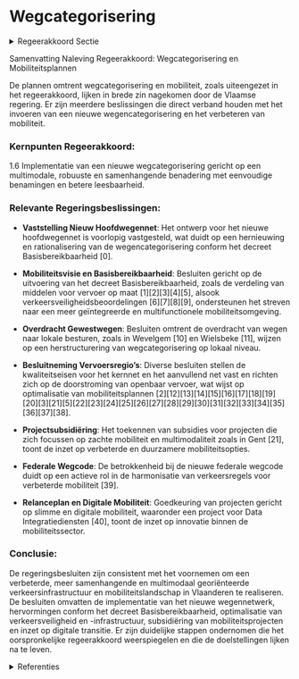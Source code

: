 # Wegcategorisering

<details>
        <summary>Regeerakkoord Sectie </summary>
        <p>1.6 Wegcategorisering Vlaanderen voert een nieuwe wegcategorisering in. Het nieuwe netwerkconcept gaat uit van een multimodale benadering en is robuust, vlot in alle omstandigheden, meer samenhangend en met eenvoudige benamingen. De selectiemethodiek volgt hierbij een duidelijke logica en zorgt voor een betere leesbaarheid van elke wegcategorie. </p>
        </details> 

Samenvatting Naleving Regeerakkoord: Wegcategorisering en Mobiliteitsplannen

De plannen omtrent wegcategorisering en mobiliteit, zoals uiteengezet in het regeerakkoord, lijken in brede zin nagekomen door de Vlaamse regering. Er zijn meerdere beslissingen die direct verband houden met het invoeren van een nieuwe wegencategorisering en het verbeteren van mobiliteit.

### Kernpunten Regeerakkoord:

1.6 Implementatie van een nieuwe wegcategorisering gericht op een multimodale, robuuste en samenhangende benadering met eenvoudige benamingen en betere leesbaarheid.

### Relevante Regeringsbeslissingen:

- **Vaststelling Nieuw Hoofdwegennet**: Het ontwerp voor het nieuwe hoofdwegennet is voorlopig vastgesteld, wat duidt op een hernieuwing en rationalisering van de wegencategorisering conform het decreet Basisbereikbaarheid \[0\].
  
- **Mobiliteitsvisie en Basisbereikbaarheid**: Besluiten gericht op de uitvoering van het decreet Basisbereikbaarheid, zoals de verdeling van middelen voor vervoer op maat \[1\]\[2\]\[3\]\[4\]\[5\], alsook verkeersveiligheidsbeoordelingen \[6\]\[7\]\[8\]\[9\], ondersteunen het streven naar een meer geïntegreerde en multifunctionele mobiliteitsomgeving.
  
- **Overdracht Gewestwegen**: Besluiten omtrent de overdracht van wegen naar lokale besturen, zoals in Wevelgem \[10\] en Wielsbeke \[11\], wijzen op een herstructurering van wegcategorisering op lokaal niveau.
  
- **Besluitneming Vervoersregio’s**: Diverse besluiten stellen de kwaliteitseisen voor het kernnet en het aanvullend net vast en richten zich op de doorstroming van openbaar vervoer, wat wijst op optimalisatie van mobiliteitsplannen \[2\]\[12\]\[13\]\[14\]\[15\]\[16\]\[17\]\[18\]\[19\]\[20\]\[3\]\[21\]\[5\]\[22\]\[23\]\[24\]\[25\]\[26\]\[27\]\[28\]\[29\]\[30\]\[31\]\[32\]\[33\]\[34\]\[35\]\[36\]\[37\]\[38\].
  
- **Projectsubsidiëring**: Het toekennen van subsidies voor projecten die zich focussen op zachte mobiliteit en multimodaliteit zoals in Gent \[21\], toont de inzet op verbeterde en duurzamere mobiliteitsopties.
  
- **Federale Wegcode**: De betrokkenheid bij de nieuwe federale wegcode duidt op een actieve rol in de harmonisatie van verkeersregels voor verbeterde mobiliteit \[39\].
  
- **Relanceplan en Digitale Mobiliteit**: Goedkeuring van projecten gericht op slimme en digitale mobiliteit, waaronder een project voor Data Integratiediensten \[40\], toont de inzet op innovatie binnen de mobiliteitssector.

### Conclusie:

De regeringsbesluiten zijn consistent met het voornemen om een verbeterde, meer samenhangende en multimodaal georiënteerde verkeersinfrastructuur en mobiliteitslandschap in Vlaanderen te realiseren. De besluiten omvatten de implementatie van het nieuwe wegennetwerk, hervormingen conform het decreet Basisbereikbaarheid, optimalisatie van verkeersveiligheid en -infrastructuur, subsidiëring van mobiliteitsprojecten en inzet op digitale transitie. Er zijn duidelijke stappen ondernomen die het oorspronkelijke regeerakkoord weerspiegelen en die de doelstellingen lijken na te leven.

<details>
        <summary> Referenties</summary>
        **[\[0\]](https://beslissingenvlaamseregering.vlaanderen.be/?search=Voorlopige%20vaststelling%20van%20het%20ontwerp%20hoofdwegennet%20in%20Vlaanderen%20binnen%20de%20nieuwe%20wegencategorisering&dateOption=select&startDate=2022-07-15T08%3A00%3A00Z&endDate=2022-07-15T08%3A00%3A00Z)** : **(2022-07-15)** Voorlopige vaststelling van het ontwerp hoofdwegennet in Vlaanderen binnen de nieuwe wegencategorisering 

**[\[1\]]** : **(2020-06-12)**  

**[\[2\]](https://beslissingenvlaamseregering.vlaanderen.be/?search=Decreet%20basisbereikbaarheid%3A%20kwaliteitseisen%20kernnet%20en%20aanvullend%20net%2C%20en%20streefwaarden%20wegbeheerders%20over%20doorstroming%20openbaar%20vervoer&dateOption=select&startDate=2020-09-04T08%3A00%3A00Z&endDate=2020-09-04T08%3A00%3A00Z)** : **(2020-09-04)** Decreet basisbereikbaarheid: kwaliteitseisen kernnet en aanvullend net, en streefwaarden wegbeheerders over doorstroming openbaar vervoer 

**[\[3\]](https://beslissingenvlaamseregering.vlaanderen.be/?search=Decreet%20basisbereikbaarheid%3A%20kwaliteitseisen%20kernnet%20en%20aanvullend%20net&dateOption=select&startDate=2020-07-10T08%3A00%3A00Z&endDate=2020-07-10T08%3A00%3A00Z)** : **(2020-07-10)** Decreet basisbereikbaarheid: kwaliteitseisen kernnet en aanvullend net 

**[\[4\]](https://beslissingenvlaamseregering.vlaanderen.be/?search=Vlaamse%20Mobiliteitsvisie&dateOption=select&startDate=2021-07-09T08%3A00%3A00Z&endDate=2021-07-09T08%3A00%3A00Z)** : **(2021-07-09)** Vlaamse Mobiliteitsvisie 

**[\[5\]](https://beslissingenvlaamseregering.vlaanderen.be/?search=Vlaamse%20Mobiliteitsvisie&dateOption=select&startDate=2021-06-04T08%3A00%3A00Z&endDate=2021-06-04T08%3A00%3A00Z)** : **(2021-06-04)** Vlaamse Mobiliteitsvisie 

**[\[6\]](https://beslissingenvlaamseregering.vlaanderen.be/?search=Verkeersveiligheid%20van%20weginfrastructuur%3A%20uitbreiding%20toepassingsgebied&dateOption=select&startDate=2021-10-29T09%3A15%3A00Z&endDate=2021-10-29T09%3A15%3A00Z)** : **(2021-10-29)** Verkeersveiligheid van weginfrastructuur: uitbreiding toepassingsgebied 

**[\[7\]](https://beslissingenvlaamseregering.vlaanderen.be/?search=Decreet%20Verkeersveiligheid%20van%20weginfrastructuur%3A%20uitbreiding%20toepassingsgebied&dateOption=select&startDate=2021-12-17T09%3A00%3A00Z&endDate=2021-12-17T09%3A00%3A00Z)** : **(2021-12-17)** Decreet Verkeersveiligheid van weginfrastructuur: uitbreiding toepassingsgebied 

**[\[8\]](https://beslissingenvlaamseregering.vlaanderen.be/?search=Verkeersveiligheid%20weginfrastructuur%3A%20wijzigingsdecreet&dateOption=select&startDate=2021-06-25T08%3A00%3A00Z&endDate=2021-06-25T08%3A00%3A00Z)** : **(2021-06-25)** Verkeersveiligheid weginfrastructuur: wijzigingsdecreet 

**[\[9\]](https://beslissingenvlaamseregering.vlaanderen.be/?search=Verkeersveiligheid%20weginfrastructuur%3A%20wijzigingsdecreet&dateOption=select&startDate=2021-04-02T08%3A00%3A00Z&endDate=2021-04-02T08%3A00%3A00Z)** : **(2021-04-02)** Verkeersveiligheid weginfrastructuur: wijzigingsdecreet 

**[\[10\]](https://beslissingenvlaamseregering.vlaanderen.be/?search=Gemeente%20Wevelgem%3A%20overdracht%20gewestwegen&dateOption=select&startDate=2020-04-03T08%3A00%3A00Z&endDate=2020-04-03T08%3A00%3A00Z)** : **(2020-04-03)** Gemeente Wevelgem: overdracht gewestwegen 

**[\[11\]](https://beslissingenvlaamseregering.vlaanderen.be/?search=Gemeente%20Wielsbeke%3A%20overdracht%20gewestweg%0A%20%0A&dateOption=select&startDate=2020-04-24T08%3A00%3A00Z&endDate=2020-04-24T08%3A00%3A00Z)** : **(2020-04-24)** Gemeente Wielsbeke: overdracht gewestweg
 
 

**[\[12\]](https://beslissingenvlaamseregering.vlaanderen.be/?search=Verzameldecreet%20MOW%20met%20diverse%20bepalingen%20over%20het%20gemeenschappelijk%20vervoer%2C%20het%20algemeen%20mobiliteitsbeleid%2C%20de%20weginfrastructuur%20en%20het%20wegenbeleid%2C%20en%20de%20waterinfrastructuur%20en%20het%20waterbeleid&dateOption=select&startDate=2020-06-19T08%3A00%3A00Z&endDate=2020-06-19T08%3A00%3A00Z)** : **(2020-06-19)** Verzameldecreet MOW met diverse bepalingen over het gemeenschappelijk vervoer, het algemeen mobiliteitsbeleid, de weginfrastructuur en het wegenbeleid, en de waterinfrastructuur en het waterbeleid 

**[\[13\]](https://beslissingenvlaamseregering.vlaanderen.be/?search=Verzameldecreet%20MOW%20met%20diverse%20bepalingen%20over%20het%20gemeenschappelijk%20vervoer%2C%20het%20algemeen%20mobiliteitsbeleid%2C%20de%20weginfrastructuur%20en%20het%20wegenbeleid%2C%20en%20de%20waterinfrastructuur%20en%20het%20waterbeleid&dateOption=select&startDate=2020-03-06T09%3A00%3A00Z&endDate=2020-03-06T09%3A00%3A00Z)** : **(2020-03-06)** Verzameldecreet MOW met diverse bepalingen over het gemeenschappelijk vervoer, het algemeen mobiliteitsbeleid, de weginfrastructuur en het wegenbeleid, en de waterinfrastructuur en het waterbeleid 

**[\[14\]](https://beslissingenvlaamseregering.vlaanderen.be/?search=Verzameldecreet%20wijzigingen%20regelgeving%20over%20de%20weg-%20en%20waterinfrastructuur%20en%20het%20wegen-%20en%20waterbeleid&dateOption=select&startDate=2023-10-13T08%3A00%3A00Z&endDate=2023-10-13T08%3A00%3A00Z)** : **(2023-10-13)** Verzameldecreet wijzigingen regelgeving over de weg- en waterinfrastructuur en het wegen- en waterbeleid 

**[\[15\]](https://beslissingenvlaamseregering.vlaanderen.be/?search=Verzameldecreet%20MOW%20met%20diverse%20bepalingen%20over%20het%20gemeenschappelijk%20vervoer%2C%20het%20algemeen%20mobiliteitsbeleid%2C%20de%20weginfrastructuur%20en%20het%20wegenbeleid%2C%20en%20de%20waterinfrastructuur%20en%20het%20waterbeleid&dateOption=select&startDate=2020-04-10T08%3A00%3A00Z&endDate=2020-04-10T08%3A00%3A00Z)** : **(2020-04-10)** Verzameldecreet MOW met diverse bepalingen over het gemeenschappelijk vervoer, het algemeen mobiliteitsbeleid, de weginfrastructuur en het wegenbeleid, en de waterinfrastructuur en het waterbeleid 

**[\[16\]](https://beslissingenvlaamseregering.vlaanderen.be/?search=Verzameldecreet%20MOW%20II%20met%20diverse%20bepalingen%20over%20het%20gemeenschappelijk%20vervoer%2C%20het%20algemeen%20mobiliteitsbeleid%2C%20de%20weginfrastructuur%20en%20het%20wegenbeleid%2C%20en%20de%20waterinfrastructuur%20en%20het%20waterbeleid&dateOption=select&startDate=2021-07-09T08%3A00%3A00Z&endDate=2021-07-09T08%3A00%3A00Z)** : **(2021-07-09)** Verzameldecreet MOW II met diverse bepalingen over het gemeenschappelijk vervoer, het algemeen mobiliteitsbeleid, de weginfrastructuur en het wegenbeleid, en de waterinfrastructuur en het waterbeleid 

**[\[17\]](https://beslissingenvlaamseregering.vlaanderen.be/?search=Plan%20Vlaamse%20Veerkracht%3A%20uitgaventoetsing%20Modal%20Shift%20Goederenvervoer&dateOption=select&startDate=2022-12-16T09%3A00%3A00Z&endDate=2022-12-16T09%3A00%3A00Z)** : **(2022-12-16)** Plan Vlaamse Veerkracht: uitgaventoetsing Modal Shift Goederenvervoer 

**[\[18\]](https://beslissingenvlaamseregering.vlaanderen.be/?search=Verzameldecreet%20MOW%20II&dateOption=select&startDate=2021-10-15T08%3A00%3A00Z&endDate=2021-10-15T08%3A00%3A00Z)** : **(2021-10-15)** Verzameldecreet MOW II 

**[\[19\]](https://beslissingenvlaamseregering.vlaanderen.be/?search=Verzameldecreet%20MOW%20met%20diverse%20bepalingen%20over%20het%20gemeenschappelijk%20vervoer%2C%20het%20algemeen%20mobiliteitsbeleid%2C%20de%20weginfrastructuur%20en%20het%20wegenbeleid%2C%20en%20de%20waterinfrastructuur%20en%20het%20waterbeleid&dateOption=select&startDate=2020-10-09T08%3A00%3A00Z&endDate=2020-10-09T08%3A00%3A00Z)** : **(2020-10-09)** Verzameldecreet MOW met diverse bepalingen over het gemeenschappelijk vervoer, het algemeen mobiliteitsbeleid, de weginfrastructuur en het wegenbeleid, en de waterinfrastructuur en het waterbeleid 

**[\[20\]](https://beslissingenvlaamseregering.vlaanderen.be/?search=Verzameldecreet%20MOW%20III%3A%20diverse%20bepalingen%20gemeenschappelijk%20vervoer%2C%20de%20weginfrastructuur%20en%20het%20wegenbeleid%2C%20en%20de%20waterinfrastructuur%20en%20het%20waterbeleid&dateOption=select&startDate=2022-11-10T07%3A00%3A00Z&endDate=2022-11-10T07%3A00%3A00Z)** : **(2022-11-10)** Verzameldecreet MOW III: diverse bepalingen gemeenschappelijk vervoer, de weginfrastructuur en het wegenbeleid, en de waterinfrastructuur en het waterbeleid 

**[\[21\]](https://beslissingenvlaamseregering.vlaanderen.be/?search=Oproep%202019%20%E2%80%98Zachte%20mobiliteit%20en%20multimodaliteit%E2%80%99%3A%20projectsubsidies%20aan%20thematische%20stadsvernieuwingsprojecten&dateOption=select&startDate=2019-12-13T09%3A00%3A00Z&endDate=2019-12-13T09%3A00%3A00Z)** : **(2019-12-13)** Oproep 2019 ‘Zachte mobiliteit en multimodaliteit’: projectsubsidies aan thematische stadsvernieuwingsprojecten 

**[\[22\]](https://beslissingenvlaamseregering.vlaanderen.be/?search=Verzameldecreet%20over%20de%20weg-%20en%20waterinfrastructuur%20en%20het%20wegen-%20en%20waterbeleid&dateOption=select&startDate=2023-06-09T08%3A00%3A00Z&endDate=2023-06-09T08%3A00%3A00Z)** : **(2023-06-09)** Verzameldecreet over de weg- en waterinfrastructuur en het wegen- en waterbeleid 

**[\[23\]](https://beslissingenvlaamseregering.vlaanderen.be/?search=Aanwijzing%20dienst%20belast%20met%20de%20operationalisering%20van%20de%20sociale%20kaart&dateOption=select&startDate=2020-01-24T09%3A00%3A00Z&endDate=2020-01-24T09%3A00%3A00Z)** : **(2020-01-24)** Aanwijzing dienst belast met de operationalisering van de sociale kaart 

**[\[24\]](https://beslissingenvlaamseregering.vlaanderen.be/?search=Verzameldecreet%20MOW%20III%3A%20diverse%20bepalingen%20gemeenschappelijk%20vervoer%2C%20de%20weginfrastructuur%20en%20het%20wegenbeleid%2C%20en%20de%20waterinfrastructuur%20en%20het%20waterbeleid&dateOption=select&startDate=2023-01-20T09%3A00%3A00Z&endDate=2023-01-20T09%3A00%3A00Z)** : **(2023-01-20)** Verzameldecreet MOW III: diverse bepalingen gemeenschappelijk vervoer, de weginfrastructuur en het wegenbeleid, en de waterinfrastructuur en het waterbeleid 

**[\[25\]](https://beslissingenvlaamseregering.vlaanderen.be/?search=Startnota%20ge%C3%AFntegreerd%20planningsproces%20gewestelijk%20ruimtelijk%20uitvoeringsplan%20%E2%80%98Optimalisatie%20N8%20in%20het%20Schelde-Leie%20Interfluvium%E2%80%99&dateOption=select&startDate=2022-07-15T08%3A00%3A00Z&endDate=2022-07-15T08%3A00%3A00Z)** : **(2022-07-15)** Startnota geïntegreerd planningsproces gewestelijk ruimtelijk uitvoeringsplan ‘Optimalisatie N8 in het Schelde-Leie Interfluvium’ 

**[\[26\]](https://beslissingenvlaamseregering.vlaanderen.be/?search=GRUP%20R4%20%E2%80%93%20knoop%20Wondelgem&dateOption=select&startDate=2020-02-07T09%3A00%3A00Z&endDate=2020-02-07T09%3A00%3A00Z)** : **(2020-02-07)** GRUP R4 – knoop Wondelgem 

**[\[27\]](https://beslissingenvlaamseregering.vlaanderen.be/?search=Herklassering%20onbevaarbare%20waterlopen%20op%20het%20grondgebied%20van%20de%20provincies%20Antwerpen%2C%20Limburg%2C%20Vlaams-Brabant%20en%20West-Vlaanderen&dateOption=select&startDate=2020-06-19T08%3A00%3A00Z&endDate=2020-06-19T08%3A00%3A00Z)** : **(2020-06-19)** Herklassering onbevaarbare waterlopen op het grondgebied van de provincies Antwerpen, Limburg, Vlaams-Brabant en West-Vlaanderen 

**[\[28\]](https://beslissingenvlaamseregering.vlaanderen.be/?search=Principi%C3%ABle%20definitieve%20vaststelling%20GRUP%20%E2%80%98Ombouw%20N42%20tot%20primaire%20weg%20%E2%80%93%20Wegvak%20Wetteren-Oombergen%E2%80%99&dateOption=select&startDate=2020-12-04T09%3A00%3A00Z&endDate=2020-12-04T09%3A00%3A00Z)** : **(2020-12-04)** Principiële definitieve vaststelling GRUP ‘Ombouw N42 tot primaire weg – Wegvak Wetteren-Oombergen’ 

**[\[29\]](https://beslissingenvlaamseregering.vlaanderen.be/?search=Plan%20Vlaamse%20Veerkracht%3A%20inzetten%20middelen%20beleidsdomein%20MOW&dateOption=select&startDate=2021-03-05T09%3A00%3A00Z&endDate=2021-03-05T09%3A00%3A00Z)** : **(2021-03-05)** Plan Vlaamse Veerkracht: inzetten middelen beleidsdomein MOW 

**[\[30\]](https://beslissingenvlaamseregering.vlaanderen.be/?search=Plan%20Vlaamse%20Veerkracht%3A%20dossiernummer%20113&dateOption=select&startDate=2022-02-04T09%3A00%3A00Z&endDate=2022-02-04T09%3A00%3A00Z)** : **(2022-02-04)** Plan Vlaamse Veerkracht: dossiernummer 113 

**[\[31\]](https://beslissingenvlaamseregering.vlaanderen.be/?search=Voorkeursalternatief%20voor%20het%20gewestelijk%20ruimtelijk%20uitvoeringsplan%20%E2%80%98E34-west%20ter%20hoogte%20van%20de%20Waaslandhaven%E2%80%99&dateOption=select&startDate=2023-10-13T08%3A00%3A00Z&endDate=2023-10-13T08%3A00%3A00Z)** : **(2023-10-13)** Voorkeursalternatief voor het gewestelijk ruimtelijk uitvoeringsplan ‘E34-west ter hoogte van de Waaslandhaven’ 

**[\[32\]]** : **(2020-04-30)**  

**[\[33\]](https://beslissingenvlaamseregering.vlaanderen.be/?search=GRUP%20GEN-spoor%20%28L124%29%20en%20fietssnelweg%20%28F207%29%20te%20Linkebeek%20en%20Sint-Genesius-Rode&dateOption=select&startDate=2023-11-17T09%3A00%3A00Z&endDate=2023-11-17T09%3A00%3A00Z)** : **(2023-11-17)** GRUP GEN-spoor (L124) en fietssnelweg (F207) te Linkebeek en Sint-Genesius-Rode 

**[\[34\]](https://beslissingenvlaamseregering.vlaanderen.be/?search=Actualisering%20%20koninklijk%20besluit%20dat%20de%20openbare%20weg%20Brussel-Oostende%20indeelt%20bij%20de%20categorie%20van%20autosnelwegen&dateOption=select&startDate=2023-06-16T08%3A00%3A00Z&endDate=2023-06-16T08%3A00%3A00Z)** : **(2023-06-16)** Actualisering  koninklijk besluit dat de openbare weg Brussel-Oostende indeelt bij de categorie van autosnelwegen 

**[\[35\]](https://beslissingenvlaamseregering.vlaanderen.be/?search=Vaststelling%20kernnet%3A%20vast%2C%20lijngebonden%20openbaar%20vervoer%2C%20dat%20op%20gewestelijk%20schaalniveau%20de%20grote%20kernen%20met%20elkaar%20verbindt%20en%20complementair%20is%20aan%20het%20treinnet&dateOption=select&startDate=2021-06-04T08%3A00%3A00Z&endDate=2021-06-04T08%3A00%3A00Z)** : **(2021-06-04)** Vaststelling kernnet: vast, lijngebonden openbaar vervoer, dat op gewestelijk schaalniveau de grote kernen met elkaar verbindt en complementair is aan het treinnet 

**[\[36\]](https://beslissingenvlaamseregering.vlaanderen.be/?search=Exploitatie%20kernnet%20en%20aanvullend%20net%20openbaar%20vervoer&dateOption=select&startDate=2021-07-16T06%3A00%3A00Z&endDate=2021-07-16T06%3A00%3A00Z)** : **(2021-07-16)** Exploitatie kernnet en aanvullend net openbaar vervoer 

**[\[37\]](https://beslissingenvlaamseregering.vlaanderen.be/?search=Implementatiekader%20hoppinpunten%20of%20mobiliteitsknooppunten&dateOption=select&startDate=2021-07-16T06%3A00%3A00Z&endDate=2021-07-16T06%3A00%3A00Z)** : **(2021-07-16)** Implementatiekader hoppinpunten of mobiliteitsknooppunten 

**[\[38\]](https://beslissingenvlaamseregering.vlaanderen.be/?search=Voorlopige%20aanduiding%20watergevoelig%20openruimtegebied%20%E2%80%98Kastanjelaan%E2%80%99%20in%20Nijlen&dateOption=select&startDate=2023-12-15T09%3A00%3A00Z&endDate=2023-12-15T09%3A00%3A00Z)** : **(2023-12-15)** Voorlopige aanduiding watergevoelig openruimtegebied ‘Kastanjelaan’ in Nijlen 

**[\[39\]](https://beslissingenvlaamseregering.vlaanderen.be/?search=Nieuwe%20federale%20Wegcode%3A%20standpuntbepaling&dateOption=select&startDate=2023-08-31T08%3A00%3A00Z&endDate=2023-08-31T08%3A00%3A00Z)** : **(2023-08-31)** Nieuwe federale Wegcode: standpuntbepaling 

**[\[40\]](https://beslissingenvlaamseregering.vlaanderen.be/?search=Plan%20Vlaamse%20Veerkracht%3A%20Data%20Integratiediensten%20voor%20Slimme%20Mobiliteit&dateOption=select&startDate=2021-12-03T09%3A00%3A00Z&endDate=2021-12-03T09%3A00%3A00Z)** : **(2021-12-03)** Plan Vlaamse Veerkracht: Data Integratiediensten voor Slimme Mobiliteit 
        </details> 

